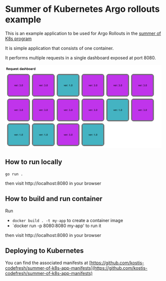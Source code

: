 # Summer of Kubernetes Argo rollouts example

This is an example application to be used for Argo Rollouts 
in the [summer of K8s program](https://www.getambassador.io/summer-of-k8s/)

It is simple application that consists of one container.


It performs multiple requests in a single dashboard
exposed at port 8080.

![Request dashboard](dashboard.png)

## How to run locally

`go run .`

then visit http://localhost:8080 in your browser

## How to build and run container

Run

 *  `docker build . -t my-app` to create a container image 
 *  `docker run -p 8080:8080 my-app' to run it

 then visit http://localhost:8080 in your browser

## Deploying to Kubernetes

You can find the associated manifests at [https://github.com/kostis-codefresh/summer-of-k8s-app-manifests](https://github.com/kostis-codefresh/summer-of-k8s-app-manifests)


